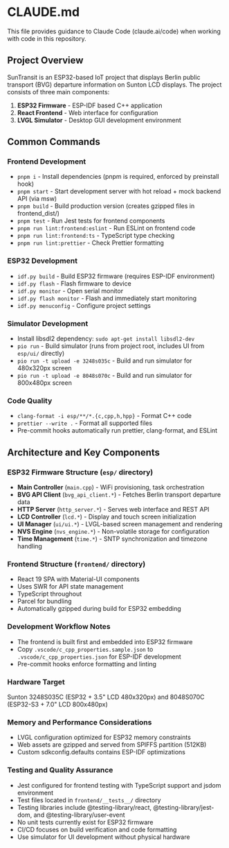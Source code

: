 # CLAUDE.md

This file provides guidance to Claude Code (claude.ai/code) when working with code in this repository.

## Project Overview

SunTransit is an ESP32-based IoT project that displays Berlin public transport (BVG) departure information on Sunton LCD displays.
The project consists of three main components:

1. **ESP32 Firmware** - ESP-IDF based C++ application
2. **React Frontend** - Web interface for configuration
3. **LVGL Simulator** - Desktop GUI development environment

## Common Commands

### Frontend Development
- `pnpm i` - Install dependencies (pnpm is required, enforced by preinstall hook)
- `pnpm start` - Start development server with hot reload + mock backend API (via msw)
- `pnpm build` - Build production version (creates gzipped files in frontend_dist/)
- `pnpm test` - Run Jest tests for frontend components
- `pnpm run lint:frontend:eslint` - Run ESLint on frontend code
- `pnpm run lint:frontend:ts` - TypeScript type checking
- `pnpm run lint:prettier` - Check Prettier formatting

### ESP32 Development
- `idf.py build` - Build ESP32 firmware (requires ESP-IDF environment)
- `idf.py flash` - Flash firmware to device
- `idf.py monitor` - Open serial monitor
- `idf.py flash monitor` - Flash and immediately start monitoring
- `idf.py menuconfig` - Configure project settings

### Simulator Development
- Install libsdl2 dependency: `sudo apt-get install libsdl2-dev`
- `pio run` - Build simulator (runs from project root, includes UI from `esp/ui/` directly)
- `pio run -t upload -e 3248s035c` - Build and run simulator for 480x320px screen
- `pio run -t upload -e 8048s070c` - Build and run simulator for 800x480px screen

### Code Quality
- `clang-format -i esp/**/*.{c,cpp,h,hpp}` - Format C++ code
- `prettier --write .` - Format all supported files
- Pre-commit hooks automatically run prettier, clang-format, and ESLint

## Architecture and Key Components

### ESP32 Firmware Structure (`esp/` directory)
- **Main Controller** (`main.cpp`) - WiFi provisioning, task orchestration
- **BVG API Client** (`bvg_api_client.*`) - Fetches Berlin transport departure data
- **HTTP Server** (`http_server.*`) - Serves web interface and REST API
- **LCD Controller** (`lcd.*`) - Display and touch screen initialization 
- **UI Manager** (`ui/ui.*`) - LVGL-based screen management and rendering
- **NVS Engine** (`nvs_engine.*`) - Non-volatile storage for configuration
- **Time Management** (`time.*`) - SNTP synchronization and timezone handling

### Frontend Structure (`frontend/` directory)
- React 19 SPA with Material-UI components
- Uses SWR for API state management
- TypeScript throughout
- Parcel for bundling
- Automatically gzipped during build for ESP32 embedding

### Development Workflow Notes
- The frontend is built first and embedded into ESP32 firmware
- Copy `.vscode/c_cpp_properties.sample.json` to `.vscode/c_cpp_properties.json` for ESP-IDF development
- Pre-commit hooks enforce formatting and linting

### Hardware Target
Sunton 3248S035C (ESP32 + 3.5" LCD 480x320px) and 8048S070C (ESP32-S3 + 7.0" LCD 800x480px)

### Memory and Performance Considerations
- LVGL configuration optimized for ESP32 memory constraints
- Web assets are gzipped and served from SPIFFS partition (512KB)
- Custom sdkconfig.defaults contains ESP-IDF optimizations

### Testing and Quality Assurance
- Jest configured for frontend testing with TypeScript support and jsdom environment
- Test files located in `frontend/__tests__/` directory
- Testing libraries include @testing-library/react, @testing-library/jest-dom, and @testing-library/user-event
- No unit tests currently exist for ESP32 firmware
- CI/CD focuses on build verification and code formatting
- Use simulator for UI development without physical hardware
